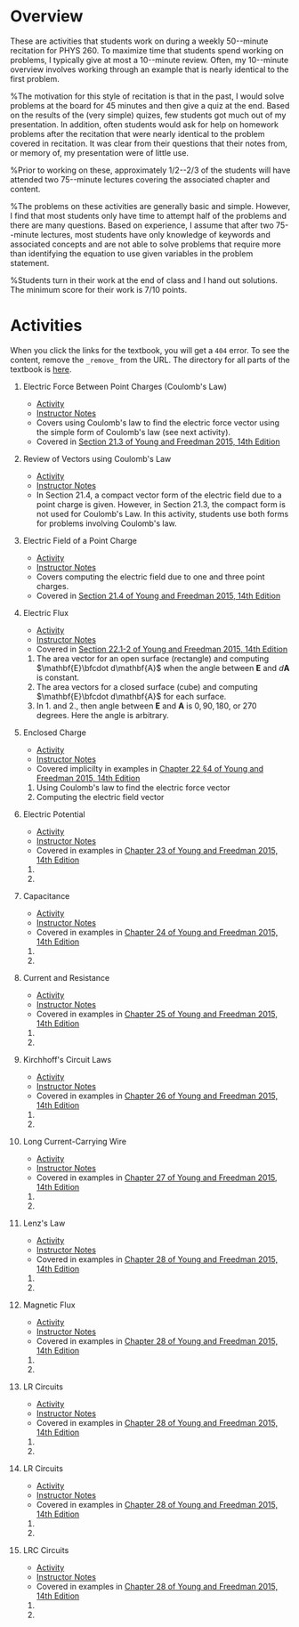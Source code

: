 # Overview

These are activities that students work on during a weekly 50--minute recitation for PHYS 260. To maximize time that students spend working on problems, I typically give at most a 10--minute review. Often, my 10--minute overview involves working through an example that is nearly identical to the first problem.

%The motivation for this style of recitation is that in the past, I would solve problems at the board for 45 minutes and then give a quiz at the end. Based on the results of the (very simple) quizes, few students got much out of my presentation. In addition, often students would ask for help on homework problems after the recitation that were nearly identical to the problem covered in recitation. It was clear from their questions that their notes from, or memory of, my presentation were of little use.

%Prior to working on these, approximately 1/2--2/3 of the students will have attended two 75--minute lectures covering the associated chapter and content.

%The problems on these activities are generally basic and simple. However, I find that most students only have time to attempt half of the problems and there are many questions. Based on experience, I assume that after two 75--minute lectures, most students have only knowledge of keywords and associated concepts and are not able to solve problems that require more than identifying the equation to use given variables in the problem statement.

%Students turn in their work at the end of class and I hand out solutions. The minimum score for their work is 7/10 points.

# Activities

When you click the links for the textbook, you will get a `404` error. To see the content, remove the `_remove_` from the URL. The directory for all parts of the textbook is [here](https://drive.google.com/drive/folders/1RbJbDlpZB6THg1cKvlmRnvQYewRKmn03?usp=sharing_remove_).

1. Electric Force Between Point Charges (Coulomb's Law)
    * [Activity](Electric_Force/Electric_Force.md) 
    * [Instructor Notes](Electric_Force/Electric_Force_Notes.md) 
    * Covers using Coulomb's law to find the electric force vector using the simple form of Coulomb's law (see next activity).
    * Covered in [Section 21.3 of Young and Freedman 2015, 14th Edition](https://drive.google.com/file/d/1JS_pBuNEwXdz9IzpSBFPJffgVacZmqN7/view?usp=sharing_remove_)

1. Review of Vectors using Coulomb's Law
    * [Activity](Vectors/Vectors.md) 
    * [Instructor Notes](Vectors/Vector_Notes.md) 
    * In Section 21.4, a compact vector form of the electric field due to a point charge is given. However, in Section 21.3, the compact form is not used for Coulomb's Law. In this activity, students use both forms for problems involving Coulomb's law.

1. Electric Field of a Point Charge
    * [Activity](Electric_Field/Electric_Field.md) 
    * [Instructor Notes](Electric_Field/Electric_Field_Notes.md) 
    * Covers computing the electric field due to one and three point charges.
    * Covered in [Section 21.4 of Young and Freedman 2015, 14th Edition](https://drive.google.com/file/d/1JS_pBuNEwXdz9IzpSBFPJffgVacZmqN7/view?usp=sharing_remove_)

2. Electric Flux
    * [Activity](Electric_Flux/Electric_Flux.md)
    * [Instructor Notes](Electric_Flux/Electric_Flux_Notes.md)
    * Covered in [Section 22.1-2 of Young and Freedman 2015, 14th Edition](https://drive.google.com/file/d/1xt3U54huNwt9epviaBRbu2GJ64poSEWB/view?usp=sharing_remove_)
    1. The area vector for an open surface (rectangle) and computing $\mathbf{E}\bfcdot d\mathbf{A}$ when the angle between $\mathbf{E}$ and $d\mathbf{A}$ is constant.
    2. The area vectors for a closed surface (cube) and computing $\mathbf{E}\bfcdot d\mathbf{A}$ for each surface.
    3. In 1. and 2., then angle between $\mathbf{E}$ and $\mathbf{A}$ is $0, 90, 180,$ or $270$ degrees. Here the angle is arbitrary.

1. Enclosed Charge
    * [Activity](Enclosed_Charge/Enclosed_Charge.md) 
    * [Instructor Notes](Enclosed_Charge/Enclosed_Charge_Notes.md) 
    * Covered implicilty in examples in [Chapter 22 §4 of Young and Freedman 2015, 14th Edition](https://drive.google.com/file/d/1xt3U54huNwt9epviaBRbu2GJ64poSEWB/view?usp=sharing_remove_)

    1. Using Coulomb's law to find the electric force vector
    2. Computing the electric field vector

1. Electric Potential
    * [Activity](Electric_Potential/Electric_Potential.md) 
    * [Instructor Notes](Electric_Potential/Electric_Potential_Notes.md) 
    * Covered in examples in [Chapter 23 of Young and Freedman 2015, 14th Edition](https://drive.google.com/file/d/1KO0ETw12uhGYdBMHExKIdR_eCUhHB7dw/view?usp=sharing_remove_)

    1. 
    2. 
    
1. Capacitance
    * [Activity](Capacitance/Capacitance.md) 
    * [Instructor Notes](Capacitance/Capacitance_Notes.md) 
    * Covered in examples in [Chapter 24 of Young and Freedman 2015, 14th Edition](https://drive.google.com/file/d/1QXm2mq_mQZ4emutzffd1XgPYZZo-tRYw/view?usp=sharing_remove_)
    
    1. 
    2.

1. Current and Resistance
    * [Activity](Current_and_Resistance/Current_and_Resistance.md) 
    * [Instructor Notes](Current_and_Resistance/Current_and_Resistance_Notes.md) 
    * Covered in examples in [Chapter 25 of Young and Freedman 2015, 14th Edition](https://drive.google.com/file/d/184j7CecfOxJ_P-0eGLviOnQ3QJdCrJpS/view?usp=sharing_remove_)
    
    1. 
    2.

1. Kirchhoff's Circuit Laws
    * [Activity](Kirchhoffs_Laws/Kirchhoffs_Laws.md) 
    * [Instructor Notes](Kirchhoffs_Laws/Kirchhoffs_Laws_Notes.md) 
    * Covered in examples in [Chapter 26 of Young and Freedman 2015, 14th Edition](https://drive.google.com/file/d/1CyRNnl_i45xwHPvrJ1IY3e8xGtLf0Q50/view?usp=sharing_remove_)
    
    1. 
    2.

1. Long Current-Carrying Wire
    * [Activity](Long_Current-Carrying_Wire/Long_Current-Carrying_Wire.md) 
    * [Instructor Notes](Long_Current-Carrying_Wire/Long_Current-Carrying_Wire_Notes.md) 
    * Covered in examples in [Chapter 27 of Young and Freedman 2015, 14th Edition](https://drive.google.com/file/d/1MNaMYjB4m48neqiKkt0N4q-HjEg5acWC/view?usp=sharing_remove_)
    
    1. 
    2.

1. Lenz's Law
    * [Activity](Lenzs_Law/Lenzs_Law.md) 
    * [Instructor Notes](Lenzs_Law/Lenzs_Law_Notes.md) 
    * Covered in examples in [Chapter 28 of Young and Freedman 2015, 14th Edition](_remove_)
    
    1. 
    2.

1. Magnetic Flux
    * [Activity](Magnetic_Flux/Magnetic_Flux.md) 
    * [Instructor Notes](Magnetic_Flux/Magnetic_Flux_Notes.md) 
    * Covered in examples in [Chapter 28 of Young and Freedman 2015, 14th Edition](_remove_)
    
    1. 
    2.

1. LR Circuits
    * [Activity](LR_Circuits/LR_Circuits.md) 
    * [Instructor Notes](LR_Circuits/LR_Circuits_Notes.md) 
    * Covered in examples in [Chapter 28 of Young and Freedman 2015, 14th Edition](_remove_)
    
    1. 
    2.

1. LR Circuits
    * [Activity](LR_Circuits/LR_Circuits.md) 
    * [Instructor Notes](LR_Circuits/LR_Circuits_Notes.md) 
    * Covered in examples in [Chapter 28 of Young and Freedman 2015, 14th Edition](_remove_)
    
    1. 
    2.

1. LRC Circuits
    * [Activity](LRC_Circuits/LRC_Circuits.md) 
    * [Instructor Notes](LRC_Circuits/LRC_Circuits_Notes.md) 
    * Covered in examples in [Chapter 28 of Young and Freedman 2015, 14th Edition](_remove_)
    
    1. 
    2.
